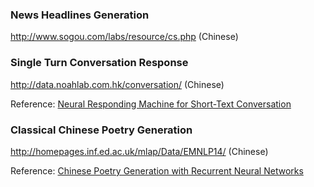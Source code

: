 ### News Headlines Generation
http://www.sogou.com/labs/resource/cs.php (Chinese)

### Single Turn Conversation Response
http://data.noahlab.com.hk/conversation/ (Chinese)

Reference: [Neural Responding Machine for Short-Text Conversation](https://www.aclweb.org/anthology/P15-1152)

### Classical Chinese Poetry Generation
http://homepages.inf.ed.ac.uk/mlap/Data/EMNLP14/ (Chinese)

Reference: [Chinese Poetry Generation with Recurrent Neural Networks](https://www.aclweb.org/anthology/D14-1074)

